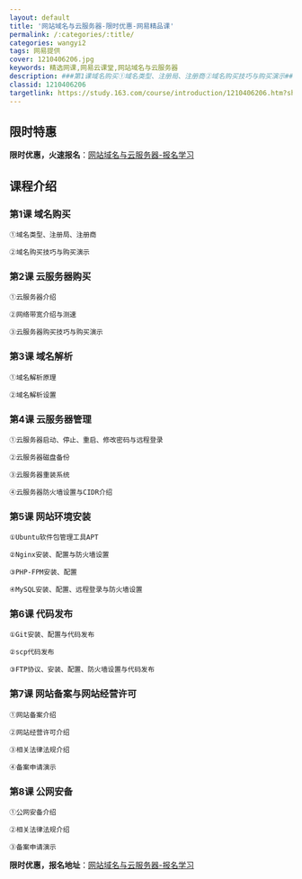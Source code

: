```yaml
---
layout: default
title: '网站域名与云服务器-限时优惠-网易精品课'
permalink: /:categories/:title/
categories: wangyi2
tags: 网易提供
cover: 1210406206.jpg
keywords: 精选网课,网易云课堂,网站域名与云服务器
description: ###第1课域名购买①域名类型、注册局、注册商②域名购买技巧与购买演示###第2课云服务器购买①云服务器介绍②网络带宽介
classid: 1210406206
targetlink: https://study.163.com/course/introduction/1210406206.htm?share=1&shareId=1025206652&utm_campaign=share&utm_medium=iphoneShare&utm_source=&utm_u=1025206652
---
```


## 限时特惠

**限时优惠，火速报名**：[网站域名与云服务器-报名学习](https://study.163.com/course/introduction/1210406206.htm?share=1&shareId=1025206652&utm_campaign=share&utm_medium=iphoneShare&utm_source=&utm_u=1025206652)

## 课程介绍

### 第1课 域名购买 



    ①域名类型、注册局、注册商

    ②域名购买技巧与购买演示



### 第2课 云服务器购买



    ①云服务器介绍

    ②网络带宽介绍与测速

    ③云服务器购买技巧与购买演示



### 第3课 域名解析



    ①域名解析原理

    ②域名解析设置



### 第4课 云服务器管理 



    ①云服务器启动、停止、重启、修改密码与远程登录

    ②云服务器磁盘备份

    ③云服务器重装系统

    ④云服务器防火墙设置与CIDR介绍



### 第5课 网站环境安装



    ①Ubuntu软件包管理工具APT

    ②Nginx安装、配置与防火墙设置

    ③PHP-FPM安装、配置

    ④MySQL安装、配置、远程登录与防火墙设置



### 第6课 代码发布



    ①Git安装、配置与代码发布

    ②scp代码发布

    ③FTP协议、安装、配置、防火墙设置与代码发布

                  

### 第7课 网站备案与网站经营许可 



    ①网站备案介绍

    ②网站经营许可介绍

    ③相关法律法规介绍

    ④备案申请演示



### 第8课 公网安备 



    ①公网安备介绍

    ②相关法律法规介绍

    ③备案申请演示

**限时优惠，报名地址**：[网站域名与云服务器-报名学习](https://study.163.com/course/introduction/1210406206.htm?share=1&shareId=1025206652&utm_campaign=share&utm_medium=iphoneShare&utm_source=&utm_u=1025206652)


